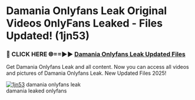 # Damania Onlyfans Leak Original Videos 0nlyFans Leaked - Files Updated! (1jn53)

<h3>🔴 CLICK HERE 🌐==►► <a href="https://tinyurl.com/3hn5wdd3" rel="nofollow">Damania Onlyfans Leak Updated Files</a></h3>

Get Damania Onlyfans Leak and all content. Now you can access all videos and pictures of Damania Onlyfans Leak. New Updated Files 2025!

[![1jn53](https://i.imgur.com/4HnBqBT.gif)](https://tinyurl.com/3hn5wdd3)
damania onlyfans leak<br>
damania leaked onlyfans